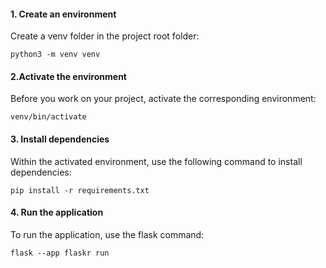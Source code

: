 #### 1. Create an environment
Create a venv folder in the project root folder:
```
python3 -m venv venv
```
#### 2.Activate the environment
Before you work on your project, activate the corresponding environment:
```
venv/bin/activate
```

#### 3. Install dependencies
Within the activated environment, use the following command to install dependencies:
```
pip install -r requirements.txt
```

#### 4. Run the application
To run the application, use the flask command:
```
flask --app flaskr run
```
